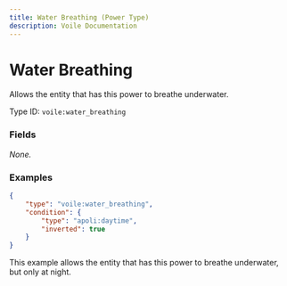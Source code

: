 ```yaml
---
title: Water Breathing (Power Type)
description: Voile Documentation
---
```


# Water Breathing

Allows the entity that has this power to breathe underwater.

Type ID: `voile:water_breathing`

### Fields

*None.*

### Examples

```json
{
    "type": "voile:water_breathing",
    "condition": {
        "type": "apoli:daytime",
        "inverted": true
    }
}
```

This example allows the entity that has this power to breathe underwater, but only at night.